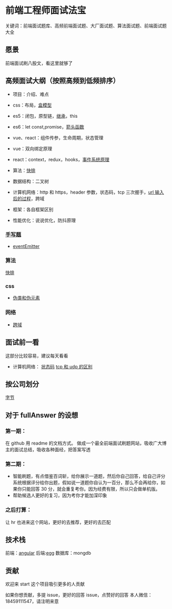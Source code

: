 # 前端工程师面试法宝

关键词：前端面试题库、高频前端面试题、大厂面试题、算法面试题、前端面试题大全

## 愿景

前端面试刷八股文，看这里就够了

## 高频面试大纲（按照高频到低频排序）

- 项目：介绍、难点
- css：布局，[盒模型](https://github.com/lanweipeng/fullAnswer/issues/7)
- es5：闭包，原型链，[继承](https://github.com/lanweipeng/fullAnswer/issues/3)，this
- es6：let const,promise，[箭头函数](https://github.com/lanweipeng/fullAnswer/issues/8)
- vue、react：组件传参，生命周期，状态管理
- vue：双向绑定原理
- react：context，redux，hooks，[事件系统原理](https://github.com/lanweipeng/fullAnswer/issues/3)
- 算法：[快排](https://github.com/lanweipeng/fullAnswer/issues/2)
- 数据结构：二叉树
- 计算机网络：http 和 https，header 参数，状态码，tcp 三次握手，[url 输入后的过程](https://github.com/lanweipeng/fullAnswer/issues/1)，跨域

- 框架：各自框架区别
- 性能优化：说说优化，防抖原理

### [手写题](interview/handwritten/README.md)

- [eventEmitter](interview/handwritten/eventEmitter.md)

### 算法

[快排](https://github.com/lanweipeng/fullAnswer/issues/2)

### css

- [伪类和伪元素](https://github.com/lanweipeng/fullAnswer/issues/9)

### 网络

- [跨域](https://github.com/lanweipeng/fullAnswer/issues/10)

## 面试前一看

这部分比较容易，建议每天看看

- 计算机网络：
  [状态码](https://github.com/lanweipeng/fullAnswer/issues/12)
  [tcp 和 udp 的区别](https://github.com/lanweipeng/fullAnswer/issues/13)

## 按公司划分

[字节](https://github.com/lanweipeng/fullAnswer/blob/master/compony/bytedance.md)

## 对于 fullAnswer 的设想

### 第一期：

在 github 用 readme 的文档方式。
做成一个最全前端面试刷题网站，吸收广大博主的面试总结，吸收各种面经，把答案写透

### 第二期：

- 智能刷题，有点借鉴百词斩，给你展示一道题，然后你自己回答，给自己评分
  系统根据评分给你出题，假如说一道题你自认为一百分，那么不会再给你，如果你只能回答 30 分，就会重复考你。因为经费有限，所以只会做单机版。
- 帮助候选人更好的复习，因为考你才能加深印象

### 之后打算：

让 hr 也进来这个网站，更好的去推荐，更好的去匹配

## 技术栈

前端：[angular](https://angular.cn/start)
后端:[egg](https://eggjs.org/en/intro/quickstart.html)
数据库：mongdb

## 贡献

欢迎来 start 这个项目吸引更多的人贡献

如果你想贡献，多提 issue，更好的回答 issue，点赞好的回答
本人微信：18459111547，请注明来意
